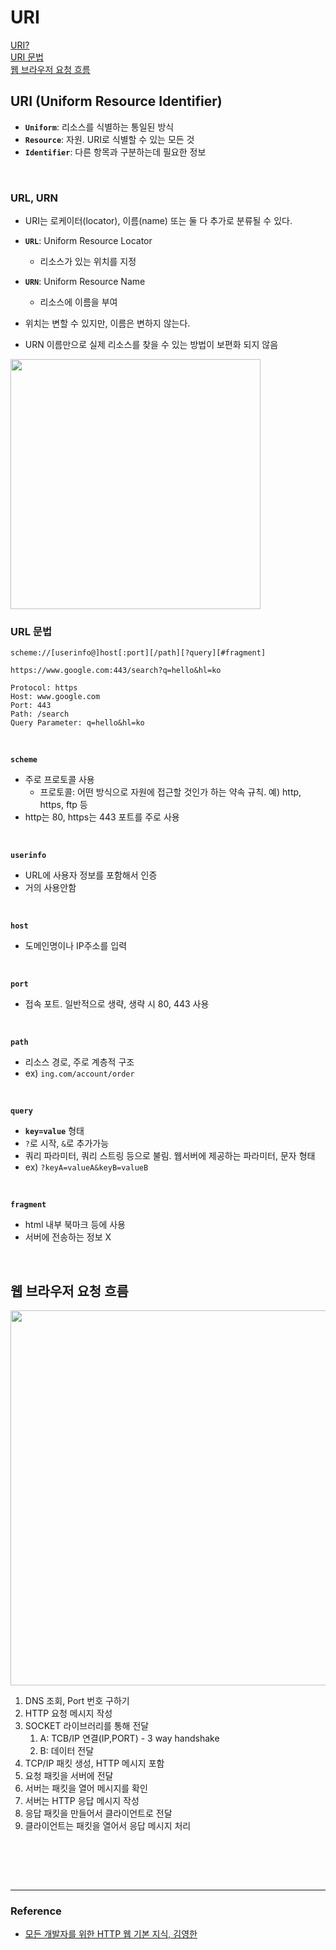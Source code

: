 # URI

[URI?](#uri-uniform-resource-identifier)  
[URI 문법](#url-문법)  
[웹 브라우저 요청 흐름](#웹-브라우저-요청-흐름)

## URI (Uniform Resource Identifier)

- **`Uniform`**: 리소스를 식별하는 통일된 방식
- **`Resource`**: 자원. URI로 식별할 수 있는 모든 것
- **`Identifier`**: 다른 항목과 구분하는데 필요한 정보

<br>

### URL, URN

- URI는 로케이터(locator), 이름(name) 또는 둘 다 추가로 분류될 수 있다.

- **`URL`**: Uniform Resource Locator

  - 리소스가 있는 위치를 지정

- **`URN`**: Uniform Resource Name

  - 리소스에 이름을 부여

- 위치는 변할 수 있지만, 이름은 변하지 않는다.
- URN 이름만으로 실제 리소스를 찾을 수 있는 방법이 보편화 되지 않음

<img width="400" src="https://user-images.githubusercontent.com/41741221/153449040-65c7f06f-47af-4e94-b77c-8a33b1175667.png">

<br>

### URL 문법

```
scheme://[userinfo@]host[:port][/path][?query][#fragment]

https://www.google.com:443/search?q=hello&hl=ko

Protocol: https
Host: www.google.com
Port: 443
Path: /search
Query Parameter: q=hello&hl=ko
```

<br>

**`scheme`**

- 주로 프로토콜 사용
  - 프로토콜: 어떤 방식으로 자원에 접근할 것인가 하는 약속 규칙. 예) http, https, ftp 등
- http는 80, https는 443 포트를 주로 사용

<br>

**`userinfo`**

- URL에 사용자 정보를 포함해서 인증
- 거의 사용안함

<br>

**`host`**

- 도메인명이나 IP주소를 입력

<br>

**`port`**

- 접속 포트. 일반적으로 생략, 생략 시 80, 443 사용

<br>

**`path`**

- 리소스 경로, 주로 계층적 구조
- ex) `ing.com/account/order`

<br>

**`query`**

- **`key=value`** 형태
- `?`로 시작, `&`로 추가가능
- 쿼리 파라미터, 쿼리 스트링 등으로 불림. 웹서버에 제공하는 파라미터, 문자 형태
- ex) `?keyA=valueA&keyB=valueB`

<br>

**`fragment`**

- html 내부 북마크 등에 사용
- 서버에 전송하는 정보 X

<br>

## 웹 브라우저 요청 흐름

<img width="600" src="https://user-images.githubusercontent.com/41741221/153449059-1bf9f432-e215-447d-80a0-365a846a9861.png">

<br>

1. DNS 조회, Port 번호 구하기
2. HTTP 요청 메시지 작성
3. SOCKET 라이브러리를 통해 전달
   1. A: TCB/IP 연결(IP,PORT) - 3 way handshake
   2. B: 데이터 전달
4. TCP/IP 패킷 생성, HTTP 메시지 포함
5. 요청 패킷을 서버에 전달
6. 서버는 패킷을 열어 메시지를 확인
7. 서버는 HTTP 응답 메시지 작성
8. 응답 패킷을 만들어서 클라이언트로 전달
9. 클라이언트는 패킷을 열어서 응답 메시지 처리

<br>

<br><br>

---

### **Reference**

- [모든 개발자를 위한 HTTP 웹 기본 지식, 김영한](https://www.inflearn.com/course/http-%EC%9B%B9-%EB%84%A4%ED%8A%B8%EC%9B%8C%ED%81%AC/dashboard)

```

```
